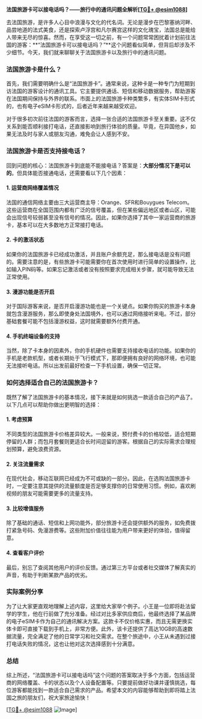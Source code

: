 **法国旅游卡可以接电话吗？——旅行中的通讯问题全解析[[TG💪+ @esim1088](https://t.me/s/esim1088)]**

去法国旅游，是许多人心目中浪漫与文化的代名词。无论是漫步在巴黎塞纳河畔、品尝地道的法式美食，还是探索卢浮宫和凡尔赛宫这样的文化瑰宝，法国总是能给人带来无尽的惊喜。然而，在享受这一切之前，有一个问题常常困扰着计划前往法国的游客：**“法国旅游卡可以接电话吗？”**这个问题看似简单，但背后却涉及不少细节。今天，我们就来聊聊关于法国旅游卡以及旅行中的通讯问题。

### 法国旅游卡是什么？

首先，我们需要明确什么是“法国旅游卡”。通常来说，这种卡是一种专门为短期到访法国的游客设计的通讯工具。它主要提供通话、短信和移动数据服务，帮助游客在法国期间保持与外界的联系。市面上的法国旅游卡种类繁多，有实体SIM卡形式的，也有电子eSIM卡形式的，后者近年来越来越受欢迎。

对于很多初次前往法国的游客而言，选择一张合适的法国旅游卡至关重要。这不仅关系到能否顺利接打电话，还直接影响到旅行体验的质量。毕竟，在异国他乡，如果无法及时与家人或朋友沟通，难免会让人感到不安。

### 法国旅游卡是否支持接电话？

回到问题的核心：法国旅游卡到底能不能接电话？答案是：**大部分情况下是可以的**。但具体能否接通电话，还需要看以下几个因素：

#### 1. **运营商网络覆盖情况**
   法国的通信网络主要由三大运营商主导：Orange、SFR和Bouygues Telecom。这些运营商在全国范围内都有广泛的信号覆盖，但在某些偏远地区或者山区，可能会出现信号较弱甚至没有信号的情况。因此，如果你选择了其中一家运营商的旅游卡，基本可以在大多数地方正常接打电话。

#### 2. **卡的激活状态**
   如果你的法国旅游卡已经成功激活，并且账户余额充足，那么接电话是没有问题的。需要注意的是，有些旅游卡可能需要你在首次使用时进行简单的设置操作，比如输入PIN码等。如果忘记激活或者没有按照要求完成相关步骤，就可能导致无法正常使用。

#### 3. **漫游功能是否开启**
   对于国际游客来说，是否开启漫游功能也是一个关键点。如果你购买的旅游卡本身就包含漫游服务，那么即使身处法国境外，也可以通过网络接听来电。不过，部分基础套餐可能不包括漫游权益，这时就需要额外付费开通。

#### 4. **手机终端设备的支持**
   当然，除了卡本身的因素外，你的手机硬件也需要支持接收电话的功能。如果你的手机是老款机型，或者长期处于飞行模式下，那即便拥有良好的网络环境，也可能无法接听电话。所以出发前最好检查一下手机设置，确保一切正常。

### 如何选择适合自己的法国旅游卡？

既然了解了法国旅游卡的基本情况，接下来就是如何挑选一款适合自己的产品了。以下几点可以帮助你做出更明智的选择：

#### 1. **考虑预算**
   不同类型的法国旅游卡价格差异较大。一般来说，预付费卡的价格较低，适合短期停留的人群；而包月套餐则更适合长时间逗留的游客。根据自己的实际需求合理规划预算，避免浪费资源。

#### 2. **关注流量需求**
   在现代社会，移动互联网已经成为不可或缺的一部分。因此，在选购法国旅游卡时，一定要注意其提供的流量额度是否足够支撑你的日常使用习惯。例如，喜欢刷视频的朋友可能需要更多的流量支持。

#### 3. **比较增值服务**
   除了基础的通话、短信和上网功能外，部分旅游卡还会提供额外的服务，如免费拨打紧急号码、免漫游费等。这些附加价值往往能为用户带来更好的体验，值得留意。

#### 4. **查看客户评价**
   最后，别忘了查阅其他用户的评价反馈。通过第三方平台或者社交媒体了解真实的声音，有助于判断某款产品的优劣。

### 实际案例分享

为了让大家更直观地理解上述内容，这里给大家举个例子。小王是一位即将赴法留学的学生，他在行前做了充分准备。经过对比多家供应商后，他最终选择了某品牌的电子eSIM卡作为自己的通讯解决方案。这款卡不仅价格实惠，而且无需更换实体卡即可直接下载到手机上，非常方便。此外，该卡还提供了高达10GB的高速数据流量，完全满足了他的日常学习和社交需求。在整个旅途中，小王从未遇到过接打电话失败的情况，这也让他对这次选择感到十分满意。

### 总结

综上所述，“法国旅游卡可以接电话吗”这个问题的答案取决于多个方面，包括运营商的网络覆盖、卡的状态以及个人设备配置等。只要提前做好功课并谨慎挑选，每位游客都能找到一款适合自己需求的产品。希望本文的内容能够帮助到即将踏上法国之旅的朋友们，祝大家旅途愉快！

[[TG💪+ @esim1088](https://t.me/s/esim1088) ![Image](https://i.postimg.cc/4NQfJmqS/Snipaste-2025-05-13-00-14-12.png)]